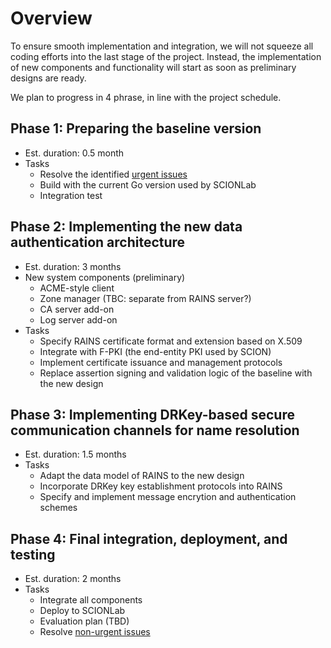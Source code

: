 # Overview

To ensure smooth implementation and integration, we will not squeeze all coding efforts into the last stage of the project. Instead, the implementation of new components and functionality will start as soon as preliminary designs are ready.

We plan to progress in 4 phrase, in line with the project schedule.

## Phase 1: Preparing the baseline version

- Est. duration: 0.5 month
- Tasks
  - Resolve the identified [urgent issues]()
  - Build with the current Go version used by SCIONLab
  - Integration test

## Phase 2: Implementing the new data authentication architecture

- Est. duration: 3 months
- New system components (preliminary)
  - ACME-style client
  - Zone manager (TBC: separate from RAINS server?)
  - CA server add-on
  - Log server add-on
- Tasks
  - Specify RAINS certificate format and extension based on X.509
  - Integrate with F-PKI (the end-entity PKI used by SCION)
  - Implement certificate issuance and management protocols
  - Replace assertion signing and validation logic of the baseline with the new design

## Phase 3: Implementing DRKey-based secure communication channels for name resolution

- Est. duration: 1.5 months
- Tasks
  - Adapt the data model of RAINS to the new design
  - Incorporate DRKey key establishment protocols into RAINS 
  - Specify and implement message encrytion and authentication schemes

## Phase 4: Final integration, deployment, and testing

- Est. duration: 2 months
- Tasks
  - Integrate all components
  - Deploy to SCIONLab
  - Evaluation plan (TBD)
  - Resolve [non-urgent issues]()
